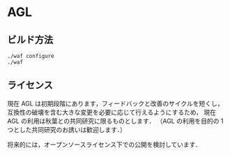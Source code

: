 # AGL


## ビルド方法

```
./waf configure
./waf
```

## ライセンス

現在 AGL は初期段階にあります，フィードバックと改善のサイクルを短くし，
互換性の破壊を含む大きな変更を必要に応じて行えるようにするため，
現在 AGL の利用は秋葉との共同研究に限るものとします．
（AGL の利用を目的の 1 つとした共同研究のお誘いは歓迎します．）

将来的には，オープンソースライセンス下での公開を検討しています．
